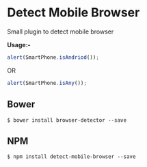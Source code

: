 Detect Mobile Browser
=====================

Small plugin to detect mobile browser 

**Usage:-**

```javascript
alert(SmartPhone.isAndriod());
```

OR

```javascript
alert(SmartPhone.isAny());
```



## Bower

    $ bower install browser-detector --save

## NPM

    $ npm install detect-mobile-browser --save